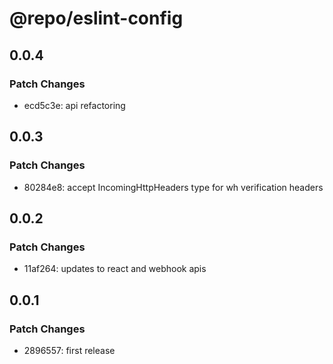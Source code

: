 # @repo/eslint-config

## 0.0.4

### Patch Changes

- ecd5c3e: api refactoring

## 0.0.3

### Patch Changes

- 80284e8: accept IncomingHttpHeaders type for wh verification headers

## 0.0.2

### Patch Changes

- 11af264: updates to react and webhook apis

## 0.0.1

### Patch Changes

- 2896557: first release
